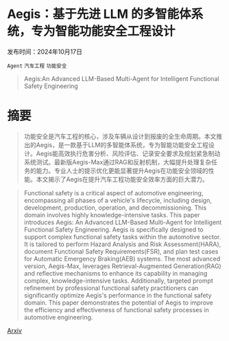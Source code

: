 # Aegis：基于先进 LLM 的多智能体系统，专为智能功能安全工程设计

发布时间：2024年10月17日

`Agent` `汽车工程` `功能安全`

> Aegis:An Advanced LLM-Based Multi-Agent for Intelligent Functional Safety Engineering

# 摘要

> 功能安全是汽车工程的核心，涉及车辆从设计到报废的全生命周期。本文推出的Aegis，是一款基于LLM的多智能体系统，专为智能功能安全工程设计。Aegis能高效执行危害分析、风险评估、记录安全要求及规划紧急制动系统测试。最新版Aegis-Max通过RAG和反射机制，大幅提升处理复杂任务的能力。专业人士的提示优化更能显著提升Aegis在功能安全领域的性能。本文揭示了Aegis在提升汽车工程功能安全效率方面的巨大潜力。

> Functional safety is a critical aspect of automotive engineering, encompassing all phases of a vehicle's lifecycle, including design, development, production, operation, and decommissioning. This domain involves highly knowledge-intensive tasks. This paper introduces Aegis: An Advanced LLM-Based Multi-Agent for Intelligent Functional Safety Engineering. Aegis is specifically designed to support complex functional safety tasks within the automotive sector. It is tailored to perform Hazard Analysis and Risk Assessment(HARA), document Functional Safety Requirements(FSR), and plan test cases for Automatic Emergency Braking(AEB) systems. The most advanced version, Aegis-Max, leverages Retrieval-Augmented Generation(RAG) and reflective mechanisms to enhance its capability in managing complex, knowledge-intensive tasks. Additionally, targeted prompt refinement by professional functional safety practitioners can significantly optimize Aegis's performance in the functional safety domain. This paper demonstrates the potential of Aegis to improve the efficiency and effectiveness of functional safety processes in automotive engineering.

[Arxiv](https://arxiv.org/abs/2410.12475)